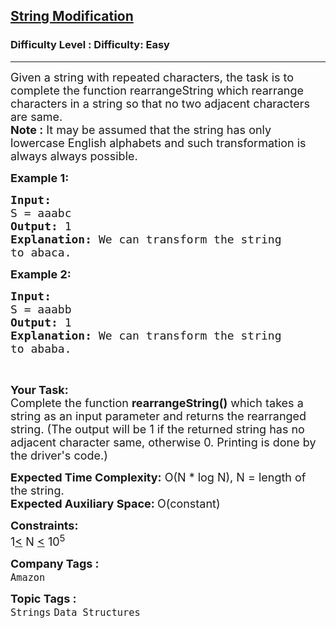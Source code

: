 <h2><a href="https://www.geeksforgeeks.org/problems/string-modification-1587115621/1">String Modification</a></h2><h3>Difficulty Level : Difficulty: Easy</h3><hr><div class="problems_problem_content__Xm_eO"><p><span style="font-size:18px">Given a string with repeated characters, the task is to complete the function&nbsp;rearrangeString&nbsp;which rearrange characters in a string so that no two adjacent characters are same.<br>
<strong>Note :</strong>&nbsp;It may be assumed that the string has only lowercase English alphabets and such transformation is always always possible.</span></p>

<p><span style="font-size:18px"><strong>Example 1:</strong></span></p>

<pre><span style="font-size:18px"><strong>Input:
</strong>S = aaabc
<strong>Output: </strong>1<strong>
Explanation: </strong>We can transform the string
to abaca.</span>
</pre>

<p><span style="font-size:18px"><strong>Example 2:</strong></span></p>

<pre><span style="font-size:18px"><strong>Input:
</strong>S = aaabb
<strong>Output: </strong>1<strong>
Explanation: </strong>We can transform the string
to ababa.</span></pre>

<p>&nbsp;</p>

<p><span style="font-size:18px"><strong>Your Task:</strong><br>
Complete the function&nbsp;<strong>rearrangeString()</strong>&nbsp;which takes a string as an input parameter and returns the rearranged string. (The output will be 1 if the returned string has no adjacent character same, otherwise 0. Printing is done by the driver's code.)</span></p>

<p><span style="font-size:18px"><strong>Expected Time Complexity:</strong>&nbsp;O(N * log N), N = length of the string.<br>
<strong>Expected Auxiliary Space:&nbsp;</strong>O(constant)</span></p>

<p><span style="font-size:18px"><strong>Constraints:</strong><br>
1<u>&lt;</u>&nbsp;N <u>&lt;</u> 10<sup>5</sup></span></p>
</div><p><span style=font-size:18px><strong>Company Tags : </strong><br><code>Amazon</code>&nbsp;<br><p><span style=font-size:18px><strong>Topic Tags : </strong><br><code>Strings</code>&nbsp;<code>Data Structures</code>&nbsp;